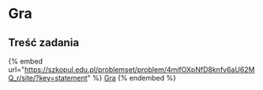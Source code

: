 # Gra

## Treść zadania

{% embed url="https://szkopul.edu.pl/problemset/problem/4mifOXpNfD8knfv6aU62MQ_r/site/?key=statement" %}
[Gra](https://szkopul.edu.pl/problemset/problem/4mifOXpNfD8knfv6aU62MQ_r/site/?key=statement)
{% endembed %}